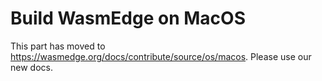 # Build WasmEdge on MacOS

This part has moved to <https://wasmedge.org/docs/contribute/source/os/macos>. Please use our new docs.
